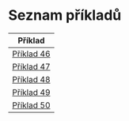 # Seznam příkladů

|Příklad |
|---|
| [Příklad 46](priklad46.md) |
| [Příklad 47](priklad47.md) |
| [Příklad 48](priklad48.md) |
| [Příklad 49](priklad49.md) |
| [Příklad 50](priklad50.md) |

